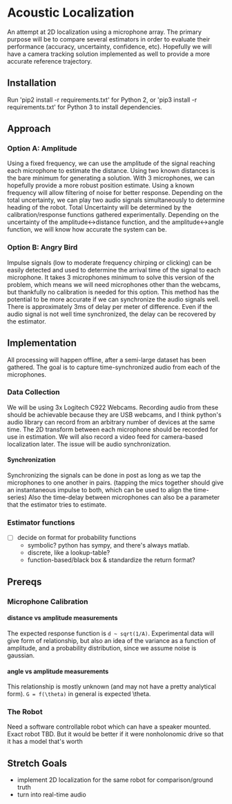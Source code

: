 # Acoustic Localization

An attempt at 2D localization using a microphone array.
The primary purpose will be to compare several estimators in order to evaluate their performance (accuracy, uncertainty, confidence, etc).
Hopefully we will have a camera tracking solution implemented as well to provide a more accurate reference trajectory.
## Installation

Run 'pip2 install -r requirements.txt' for Python 2, or 'pip3 install -r requirements.txt' for Python 3 to install dependencies.

## Approach

### **Option A:** Amplitude

Using a fixed frequency, we can use the amplitude of the signal reaching each microphone to estimate the distance.
Using two known distances is the bare minimum for generating a solution. With 3 microphones, we can hopefully provide a more robust position estimate.
Using a known frequency will allow filtering of noise for better response. Depending on the total uncertainty, we can play two audio signals simultaneously to determine heading of the robot.
Total Uncertainty will be determined by the calibration/response functions gathered experimentally.
Depending on the uncertainty of the amplitude<->distance function, and the amplitude<->angle function, we will know how accurate the system can be.

### **Option B:** Angry Bird

Impulse signals (low to moderate frequency chirping or clicking) can be easily detected and used to determine the arrival time of the signal to each microphone.
It takes 3 microphones minimum to solve this version of the problem, which means we will need microphones other than the webcams, but thankfully no calibration is needed for this option.
This method has the potential to be more accurate if we can synchronize the audio signals well.
There is approximately 3ms of delay per meter of difference.
Even if the audio signal is not well time synchronized, the delay can be recovered by the estimator.

## **Implementation**

All processing will happen offline, after a semi-large dataset has been gathered. The goal is to capture time-synchronized audio from each of the microphones.

### Data Collection

We will be using 3x Logitech C922 Webcams.
Recording audio from these should be achievable because they are USB webcams, and I think python's audio library can record from an arbitrary number of devices at the same time.
The 2D transform between each microphone should be recorded for use in estimation.
We will also record a video feed for camera-based localization later.
The issue will be audio synchronization.

#### Synchronization

Synchronizing the signals can be done in post as long as we tap the microphones to one another in pairs.
(tapping the mics together should give an instantaneous impulse to both, which can be used to align the time-series)
Also the time-delay between microphones can also be a parameter that the estimator tries to estimate.

### Estimator functions

- [ ] decide on format for probability functions
  - symbolic? python has sympy, and there's always matlab.
  - discrete, like a lookup-table?
  - function-based/black box & standardize the return format?

## Prereqs

### Microphone Calibration

#### distance vs amplitude measurements

The expected response function is ```d ~ sqrt(1/A)```. Experimental data will give form of relationship, but also an idea of the variance as a function of amplitude, and a probability distribution, since we assume noise is gaussian.

#### angle vs amplitude measurements

This relationship is mostly unknown (and may not have a pretty analytical form).  ```G = f(\theta)``` in general is expected \theta.

### The Robot

Need a software controllable robot which can have a speaker mounted.
Exact robot TBD. But it would be better if it were nonholonomic drive so that it has a model that's worth

## Stretch Goals

- implement 2D localization for the same robot for comparison/ground truth
- turn into real-time audio

